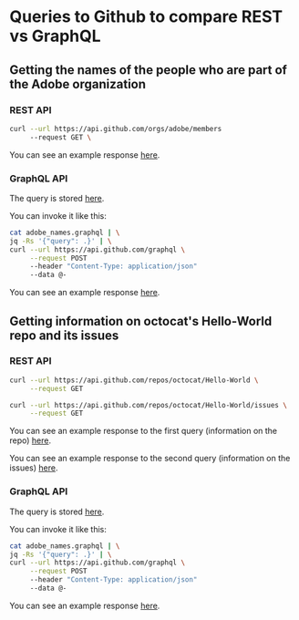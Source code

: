 # Queries to Github to compare REST vs GraphQL

## Getting the names of the people who are part of the Adobe organization
### REST API
```bash
curl --url https://api.github.com/orgs/adobe/members
     --request GET \
```

You can see an example response [here](requests-and-responses/Adobe-members-REST-response.json).

### GraphQL API
The query is stored [here](requests-and-responses/Adobe-members-GraphQL-query.graphql).

You can invoke it like this:

```bash
cat adobe_names.graphql | \
jq -Rs '{"query": .}' | \
curl --url https://api.github.com/graphql \
     --request POST
     --header "Content-Type: application/json"
     --data @-
```

You can see an example response [here](requests-and-responses/Adobe-members-GraphQL-response.json).

## Getting information on octocat's Hello-World repo and its issues
### REST API
```bash
curl --url https://api.github.com/repos/octocat/Hello-World \
     --request GET

curl --url https://api.github.com/repos/octocat/Hello-World/issues \
     --request GET
```

You can see an example response to the first query (information on the repo) [here](requests-and-responses/HelloWorld-repo-REST-response.json).

You can see an example response to the second query (information on the issues) [here](requests-and-responses/HelloWorld-issues-REST-response.json).

### GraphQL API
The query is stored [here](requests-and-responses/HelloWorld-GraphQL-query.graphql).

You can invoke it like this:

```bash
cat adobe_names.graphql | \
jq -Rs '{"query": .}' | \
curl --url https://api.github.com/graphql \
     --request POST
     --header "Content-Type: application/json"
     --data @-
```

You can see an example response [here](requests-and-responses/HelloWorld-GraphQL-response.json).
